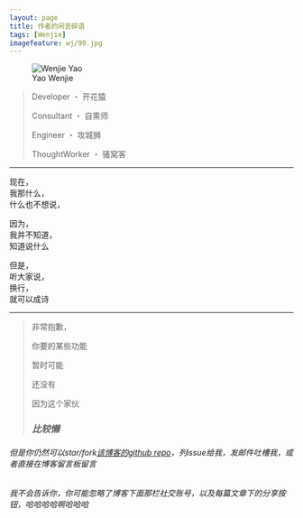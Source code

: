 ```yaml
---
layout: page
title: 作者的闲言碎语
tags: [Wenjie]
imagefeature: wj/99.jpg
---
```

<figure>
  <img src="{{ site.url }}/images/wj/head1.jpg" alt="Wenjie Yao">
  <figcaption>Yao Wenjie</figcaption>
</figure>

> Developer ・ 开花猿
>
> Consultant ・ 自熏师
>
> Engineer ・ 攻城狮
>
> ThoughtWorker ・ 骚窝客

---

现在，<br/>
我那什么，<br/>
什么也不想说，

因为，<br/>
我并不知道，<br/>
知道说什么

但是，<br/>
听大家说，<br/>
换行，<br/>
就可以成诗

---

> 非常抱歉，
>
> 你要的某些功能
>
> 暂时可能
>
> 还没有
>
> 因为这个家伙
>
> ### *比较懒* ###
>
###### 但是你仍然可以star/fork[该博客的github repo](https://github.com/Yaowenjie/yaowenjie.github.io)，列issue给我，发邮件吐槽我，或者直接在博客留言板留言
>
###### 我不会告诉你，你可能忽略了博客下面那栏社交账号，以及每篇文章下的分享按钮，哈哈哈哈啊哈哈哈
